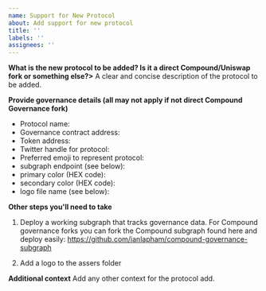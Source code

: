 ```yaml
---
name: Support for New Protocol
about: Add support for new protocol
title: ''
labels: ''
assignees: ''
---
```


**What is the new protocol to be added? Is it a direct Compound/Uniswap fork or something else?>**
A clear and concise description of the protocol to be added.

**Provide governance details (all may not apply if not direct Compound Governance fork)**
- Protocol name:
- Governance contract address:
- Token address:
- Twitter handle for protocol:
- Preferred emoji to represent protocol: 
- subgraph endpoint (see below): 
- primary color (HEX code): 
- secondary color (HEX code): 
- logo file name (see below):

**Other steps you'll need to take**
1. Deploy a working subgraph that tracks governance data. For Compound governance forks you can fork the Compound subgraph found here and deploy easily: https://github.com/ianlapham/compound-governance-subgraph

2. Add a logo to the assers folder 

**Additional context**
Add any other context for the protocol add.
